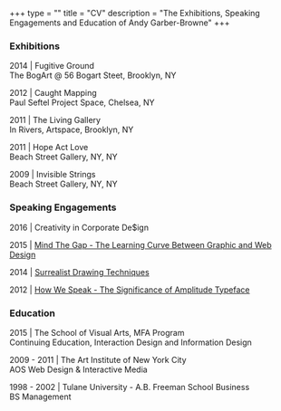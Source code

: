 +++
type = ""
title = "CV"
description = "The Exhibitions, Speaking Engagements and Education of Andy Garber-Browne"
+++

### Exhibitions

2014 | Fugitive Ground  
The BogArt @ 56 Bogart Steet, Brooklyn, NY

2012 | Caught Mapping  
Paul Seftel Project Space, Chelsea, NY

2011 | The Living Gallery  
In Rivers, Artspace, Brooklyn, NY

2011 | Hope Act Love  
Beach Street Gallery, NY, NY

2009 | Invisible Strings  
Beach Street Gallery, NY, NY 
    
### Speaking Engagements

2016 | Creativity in Corporate De$ign 

2015 | <a href="/pres/mindthegap/" target="_blank">Mind The Gap - The Learning Curve Between Graphic and Web Design</a>
        

2014 | <a href="/posts/surrealistdrawingtechniques/" target="_blank">Surrealist Drawing Techniques</a>

2012 | <a href="/pres/howwespeak/" target="_blank">How We Speak - The Significance of Amplitude Typeface</a>

    
### Education

2015 | The School of Visual Arts, MFA Program   
Continuing Education, Interaction Design and Information Design

2009 - 2011 | The Art Institute of New York City   
AOS Web Design & Interactive Media

1998 - 2002 | Tulane University - A.B. Freeman School  Business    
BS Management